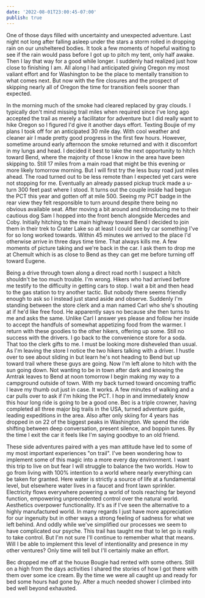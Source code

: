 ```yaml
---
date: '2022-08-01T23:00:45-07:00'
publish: true
---
```

One of those days filled with uncertainty and unexpected adventure. Last night not long after falling asleep under the stars a storm rolled in dropping rain on our unsheltered bodies. It took a few moments of hopeful waiting to see if the rain would pass before I got up to pitch my tent, only half awake. Then I lay that way for a good while longer. I suddenly had realized just how close to finishing I am. All along I had anticipated giving Oregon my most valiant effort and for Washington to be the place to mentally transition to what comes next. But now with the fire closures and the prospect of skipping nearly all of Oregon the time for transition feels sooner than expected. 

In the morning much of the smoke had cleared replaced by gray clouds. I typically don't mind missing trail miles when required since I've long ago accepted the trail as merely a facilitator for adventure but I did really want to hike Oregon so I figured I'd give it another days effort. Texting Boujie of my plans I took off for an anticipated 30 mile day. With cool weather and cleaner air I made pretty good progress in the first few hours. However, sometime around early afternoon the smoke returned and with it discomfort in my lungs and head. I decided it best to take the next opportunity to hitch toward Bend, where the majority of those I know in the area have been skipping to. Still 17 miles from a main road that might be this evening or more likely tomorrow morning. But I will first try the less busy road just miles ahead. The road turned out to be less remote than I expected yet cars were not stopping for me. Eventually an already passed pickup truck made a u-turn 300 feet past where I stood. It turns out the couple inside had begun the PCT this year and gotten off at mile 500. Seeing my PCT badge in the rear view they felt responsible to turn around despite there being no obvious available seat. After moving a bit around and introducing me to their cautious dog Sam I hopped into the front bench alongside Mercedes and Coby. Initially hitching to the main highway toward Bend I decided to join them in their trek to Crater Lake so at least I could see by car something I've for so long worked towards. Within 45 minutes we arrived to the place I'd otherwise arrive in three days time time. That always kills me. A few moments of picture taking and we're back in the car. I ask them to drop me at Chemult which is as close to Bend as they can get me before turning off toward Eugene.

Being a drive through town along a direct road north I suspect a hitch shouldn't be too much trouble. I'm wrong. Hikers who had arrived before me testify to the difficulty in getting cars to stop. I wait a bit and then head to the gas station to try another tactic. But nobody there seems friendly enough to ask so I instead just stand aside and observe. Suddenly I'm standing between the store clerk and a man named Carl who she's shouting at if he'd like free food. He apparently says no because she then turns to me and asks the same. Unlike Carl I answer yes please and follow her inside to accept the handfuls of somewhat appetizing food from the warmer. I return with these goodies to the other hikers, offering up some. Still no success with the drivers. I go back to the convenience store for a soda. That too the clerk gifts to me. I must be looking more disheveled than usual. As I'm leaving the store I notice the two hikers talking with a driver. I hustle over to see about sliding in but learn he's not heading to Bend but up toward trail where these guys are going. Now I'm left alone to hitch with the sun going down. Not wanting to be in town after dark and knowing the Amtrak leaves to Bend at noon tomorrow I begin making my way to a campground outside of town. With my back turned toward oncoming traffic I leave my thumb out just in case. It works. A few minutes of walking and a car pulls over to ask if I'm hiking the PCT. I hop in and immediately know this hour long ride is going to be a good one. Bec is a triple crowner, having completed all three major big trails in the USA, turned adventure guide, leading expeditions in the area. Also after only skiing for 4 years has dropped in on 22 of the biggest peaks in Washington. We spend the ride shifting between deep conversation, present silence, and boppin tunes. By the time I exit the car it feels like I'm saying goodbye to an old friend. 

These side adventures paired with a yes man attitude have led to some of my most important experiences "on trail". I've been wondering how to implement some of this magic into a more every day environment. I want this trip to live on but fear I will struggle to balance the two worlds. How to go from living with 100% intention to a world where nearly everything can be taken for granted. Here water is strictly a source of life at a fundamental level, but elsewhere water lives in a faucet and front lawn sprinkler. Electricity flows everywhere powering a world of tools reaching far beyond function, empowering unprecedented control over the natural world. Aesthetics overpower functionality. It's as if I've seen the alternative to a highly manufactured world. In many regards I just have more appreciation for our ingenuity but in other ways a strong feeling of sadness for what we left behind. And oddly while we've simplified our processes we seem to have complicated our psyche. This trail has taught me that to let go is really to take control. But I'm not sure I'll continue to remember what that means. Will I be able to implement this level of intentionality and presence in my other ventures? Only time will tell but I'll certainly make an effort.

Bec dropped me off at the house Bougie had rented with some others. Still on a high from the days activities I shared the stories of how I got there with them over some ice cream. By the time we were all caught up and ready for bed some hours had gone by. After a much needed shower I climbed into bed well beyond exhausted.